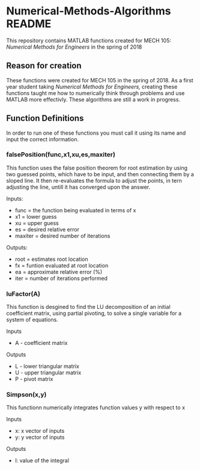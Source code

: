 # Numerical-Methods-Algorithms README
This repository contains MATLAB functions created for MECH 105: *Numerical Methods for Engineers* in the spring of 2018
## Reason for creation
These functions were created for MECH 105 in the spring of 2018. As a first year student taking *Numerical Methods for Engineers,* creating these functions taught me how to numerically think through problems and use MATLAB more effectivly.  These algorithms are still a work in progress.
## Function Definitions
In order to run one of these functions you must call it using its name and input the correct information. 
### falsePosition(func,x1,xu,es,maxiter)
This function uses the false position theorem for root estimation by using two guessed points, which have to be input, and then connecting them by a sloped line. It then re-evaluates the formula to adjust the points, in tern adjusting the line, untill it has converged upon the answer.

Inputs:
* func = the function being evaluated in terms of x
* x1 = lower guess
* xu = upper guess
* es = desired relative error
* maxiter = desired number of iterations

Outputs:
* root = estimates root location
* fx = funtion evaluated at root location
* ea = approximate relative error (%)
* iter = number of iterations performed
### luFactor(A)
This function is desgined to find the LU decomposition of an initial coefficient matrix, using partial pivoting, to solve a single variable for a system of equations. 

Inputs
* A - coefficient matrix

Outputs
* L - lower triangular matrix
* U - upper triangular matrix
* P - pivot matrix
### Simpson(x,y)
This functionn numerically integrates function values y with respect to x

Inputs
* x: x vector of inputs
* y: y vector of inputs

Outputs
* I: value of the integral
